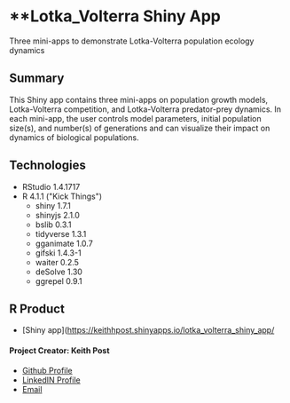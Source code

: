 # **Lotka_Volterra Shiny App
Three mini-apps to demonstrate Lotka-Volterra population ecology dynamics

## Summary
This Shiny app contains three mini-apps on population growth models, Lotka-Volterra competition, and Lotka-Volterra predator-prey dynamics. In each mini-app, the user controls model parameters, initial population size(s), and number(s) of generations and can visualize their impact
on dynamics of biological populations.

## Technologies
* RStudio 1.4.1717
* R 4.1.1 ("Kick Things")
  + shiny 1.7.1
  + shinyjs 2.1.0
  + bslib 0.3.1
  + tidyverse 1.3.1
  + gganimate 1.0.7
  + gifski 1.4.3-1
  + waiter 0.2.5
  + deSolve 1.30
  + ggrepel 0.9.1

## R Product
+ [Shiny app](https://keithhpost.shinyapps.io/lotka_volterra_shiny_app/

#### **Project Creator: Keith Post**
+ [Github Profile](https://github.com/kpost34) 
+ [LinkedIN Profile](https://www.linkedin.com/in/keith-post/)
+ [Email](mailto:keithhpost@gmail.com)